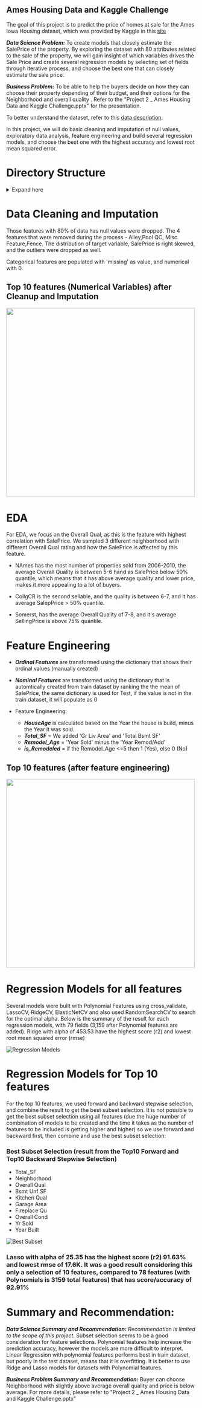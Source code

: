 ##  Ames Housing Data and Kaggle Challenge

The goal of this project is to predict the price of homes at sale for the Ames Iowa Housing dataset, which was provided by Kaggle in this [site](https://www.kaggle.com/c/dsi-us-11-project-2-regression-challenge/overview)

***Data Science Problem:*** To create models that closely estimate the SalePrice of the property. By exploring the dataset with 80 attributes related to the sale of the property, we will gain insight of which variables drives the Sale Price and create several regression models by selecting set of fields through iterative process, and choose the best one that can closely estimate the sale price.

***Business Problem:*** To be able to help the buyers decide on how they can choose their property depending of their budget, and their options for the  Neighborhood and overall quality . Refer to the "Project 2 _ Ames Housing Data and Kaggle Challenge.pptx" for the presentation.

To better understand the dataset, refer to this [data description](http://jse.amstat.org/v19n3/decock/DataDocumentation.txt).

In this project, we will do basic cleaning and imputation of null values, exploratory data analysis, feature engineering and build several regression models, and choose the best one with the highest accuracy and lowest root mean squared error.


# Directory Structure
<details>
  <summary>Expand here</summary>'


```
AMES_RegressionModels
|__ code
|   |__ 01_EDA_and_Cleaning-final.ipynb   
|   |__ 02_Preprocessing_and_Feature_Engineering-final.ipynb   
|   |__ 03_Model_Benchmarks_Tuning-KaggleModel.ipynb
|   |__ 04A_04A_Ames_Subset Selection in Python.ipynb
|   |__ 04B_Model_Benchmarks_Tuning-TopTenFeature.ipynb
|   |__ 05_Kaggle_Submissions.ipynb
|__ datasets
|   |__ train.csv      (provided by kaggle)
|   |__ test.csv       (provided by kaggle)
|   |__ train_preproc_final.csv   (output from 01_EDA_and_Cleaning-final.ipynb)
|   |__ test_preproc_final.csv    (output from 01_EDA_and_Cleaning-final.ipynb)
|   |__ train_wfeatures.csv       (output from 02_Preprocessing_and_Feature_Engineering-final.ipynb)
|   |__ test_wfeatures.csv        (output from 02_Preprocessing_and_Feature_Engineering-final.ipynb)
|   |__ nominaldict.json          (output from 02_Preprocessing_and_Feature_Engineering-final.ipynb, it is used to saved the rank of the features, based on the mean SalePrice)
|   |__ submit_lreg.csv           (output from 3_Model_Benchmarks_TUning-KaggleModel.ipynb, for submission to Kaggle)
|   |__ submit_ridgeregreg.csv    (output from 3_Model_Benchmarks_TUning-KaggleModel.ipynb, for submission to Kaggle)
|   |__ submit_lassoreg.csv       (output from 3_Model_Benchmarks_TUning-KaggleModel.ipynb, for submission to Kaggle)
|   |__ submit_enetreg.csv        (output from 3_Model_Benchmarks_TUning-KaggleModel.ipynb, for submission to Kaggle)
|__ image
|   |__ top10_eda.png
|   |__ top10_featureEng.png
|   |__ kaggle_submission.png
|   |__ regression_model_summary.png
|__ README.md
|__ Project 2 _ Ames Housing Data and Kaggle Challenge.pptx
```

</details>

# Data Cleaning and Imputation

  Those features with 80% of data has null values were dropped. The 4 features that were removed during the process - Alley,Pool QC, Misc Feature,Fence.
  The distribution of target variable, SalePrice is right skewed, and the outliers were dropped as well.

  Categorical features are populated with 'missing' as value, and numerical with 0.  

## Top 10 features (Numerical Variables) after Cleanup and Imputation

<img  src="image/top10_eda.png" width=500 height=500/>

# EDA
For EDA, we focus on the Overall Qual, as this is the feature with highest correlation with SalePrice.
We sampled 3 different neighborhood with different Overall Qual rating and how the SalePrice is affected by this feature.

- NAmes has the most number of properties sold from 2006-2010, the average Overall Quality is between 5-6 hand as SalePrice  below 50% quantile, which means that it has above average quality and lower price, makes it more appealing to a lot of buyers.

- CollgCR is the second sellable, and the quality is between 6-7, and it  has average SalepPrice > 50% quantile.

- Somerst, has the average Overall Quality of 7-8, and it's average SellingPrice is above 75% quantile.


# Feature Engineering
  - ***Ordinal Features*** are transformed using the dictionary that shows their ordinal values (manually created)
   - ***Nominal Features*** are transformed using the dictionary that is automtically created from train dataset by  ranking the the mean of SalePrice, the same dictionary is used for Test, if the value is not in the train dataset, it will populate as 0

 - Feature Engineering:
   - ***HouseAge*** is calculated based on the Year the house is build, minus the Year it was sold.
   - ***Total_SF*** =  We added 'Gr Liv Area' and 'Total Bsmt SF'
   - ***Remodel_Age*** = 'Year Sold' minus the 'Year Remod/Add' 
   - ***is_Remodeled*** = if the Remodel_Age <=5 then 1 (Yes), else 0 (No)

## Top 10 features (after feature engineering)

<img  src="image/top10_featureEng.png" width=500 height=500/>

# Regression Models for all features

Several models were built with Polynomial Features using cross_validate, LassoCV, RidgeCV, ElasticNetCV and also used RandomSearchCV to search for the optimal alpha. Below is the summary of the result for each regression models, with 79 fields (3,159 after Polynomial features are added). Ridge with alpha of 453.53 have the highest score (r2) and lowest root mean squared error (rmse)

![Regression Models](image/regression_model_summary.png?raw=true "Regression Models")

# Regression Models for Top 10 features
For the top 10 features, we used forward and backward stepwise selection, and combine the result to get the best subset selection. It is not possible to get the best subset selection using all features (due the huge number of combination of models to be created and the time it takes as the number of features to be included is getting higher and higher) so we use forward and backward first, then combine and use the best subset selection:

### Best Subset Selection (result from the Top10 Forward and Top10 Backward Stepwise Selection)
- Total_SF          
- Neighborhood     
- Overall Qual     
- Bsmt Unf SF       
- Kitchen Qual    
- Garage Area        
- Fireplace Qu     
- Overall Cond    
- Yr Sold          
- Year Built        

![Best Subset](image/best_subset.png?raw=true "Best Subset")

### Lasso with alpha of 25.35 has the highest score (r2) **91.63%** and lowest rmse of 17.6K. It was a good result considering this only a selection of 10 features,  compared to 78 features (with Polynomials is 3159 total features) that has score/accuracy of **92.91%**

# Summary and Recommendation:

***Data Science Summary and Recommendation:*** *Recommendation is limited to the scope of this project*. Subset selection seems to be a good consideration for feature selections. Polynomial features help increase the prediction accuracy, however the models are more difficult to interpret. Linear Regression with polynomial features performs best in train dataset, but poorly in the test dataset, means that it is overfitting. It is better to use Ridge and Lasso models for datasets with Polynomial features.

***Business Problem Summary and Recommendation:***  Buyer can choose Neighborhood with slightly above average overall quality and price is below average.
For more details, please refer to "Project 2 _ Ames Housing Data and Kaggle Challenge.pptx"
